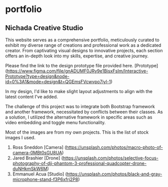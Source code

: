 # portfolio
## Nichada Creative Studio

This website serves as a comprehensive portfolio, meticulously curated to exhibit my diverse range of creations and professional work as a dedicated creator. From captivating visual designs to innovative projects, each section offers an in-depth look into my skills, expertise, and creative journey.

Please find the link to the design prototype file provided here.
[Prototype] (https://www.figma.com/file/gnADUMF0JRy9e1BisxFsIm/Interactive-Prototype?type=design&node-id=0%3A1&mode=design&t=QGEmsFVcwvpo7iyl-1)

In my design, I'd like to make slight layout adjustments to align with the latest content I've added.

The challenge of this project was to integrate both Bootstrap framework and another framework, necessitated by conflicts between their classes. As a solution, I utilized the alternative framework in specific areas such as video embedding and toggle menu functionality.

Most of the images are from my own projects. This is the list of stock images I used.
1. Ross Sneddon [Camera] (https://unsplash.com/photos/macro-photo-of-camera-0MBt0sGU8UA)
2. Jared Brashier [Drone] (https://unsplash.com/photos/selective-focus-photography-of-dji-phantom-3-professional-quadcopter-drone-duNHkmSkW6M)
3. Emmanuel Acua [Studio] (https://unsplash.com/photos/black-and-gray-microphone-stand-f3P6xfrj2P8)